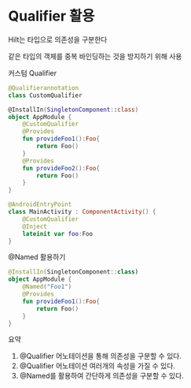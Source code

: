 # Qualifier 활용

Hilt는 타입으로 의존성을 구분한다

같은 타입의 객체를 중복 바인딩하는 것을 방지하기 위해 사용

커스텀 Qualifier

```kotlin
@Qualifierannotation 
class CustomQualifier

@InstallIn(SingletonComponent::class)
object AppModule {
	@CustomQualifier
	@Provides
	fun provideFoo1():Foo{
		return Foo()
	}
	@Provides
	fun provideFoo2():Foo{
		return Foo()
	}
}

@AndroidEntryPoint
class MainActivity : ComponentActivity() {
	@CustomQualifier
	@Inject
	lateinit var foo:Foo
}
```

@Named 활용하기

```kotlin
@InstallIn(SingletonComponent::class)
object AppModule {
	@Named("Foo1")
	@Provides
	fun provideFoo1():Foo{
		return Foo()
	}
}
```

요약

1. @Qualifier 어노테이션을 통해 의존성을 구분할 수 있다.
2. @Qualifier 어노테이션 여러개의 속성을 가질 수 있다.
3. @Named를 활용하여 간단하게 의존성을 구분할 수 있다.